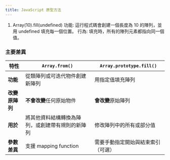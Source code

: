 ```yaml
---
title: JavaScript 原型方法
---
```


1. Array(10).fill(undefined)
   功能: 這行程式碼會創建一個長度為 10 的陣列，並用 undefined 填充每一個位置。
   行為: 填充時，所有的陣列元素都指向同一個值。

### **主要差異**

| 特性           | `Array.from()`                                   | `Array.prototype.fill()`           |
| -------------- | ------------------------------------------------ | ---------------------------------- |
| **功能**       | 從類陣列或可迭代物件創建新陣列                   | 用指定值填充陣列                   |
| **改變原陣列** | **不會改變**任何原始物件                         | **會改變**原始陣列                 |
| **用於**       | 將其他資料結構轉換為陣列，或創建帶有規則的新陣列 | 修改陣列中的所有或部分值           |
| **參數差異**   | 支援 mapping function                            | 需要手動指定開始與結束索引（可選） |
